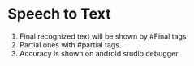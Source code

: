 # Speech to Text

1) Final recognized text will be shown by #Final tags
2) Partial ones with #partial tags.
3) Accuracy is shown on android studio debugger

